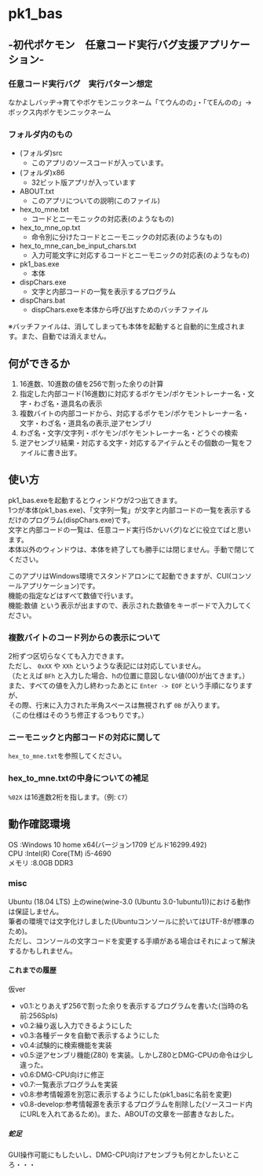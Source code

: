 # pk1_bas 
## -初代ポケモン　任意コード実行バグ支援アプリケーション-
### 任意コード実行バグ　実行パターン想定
なかよしバッヂ→育てやポケモンニックネーム「てウんのの」・「てEんのの」→ボックス内ポケモンニックネーム

### フォルダ内のもの
* (フォルダ)src
    * このアプリのソースコードが入っています。
* (フォルダ)x86
    * 32ビット版アプリが入っています
* ABOUT.txt	
    * このアプリについての説明(このファイル)
* hex_to_mne.txt
    * コードとニーモニックの対応表(のようなもの)
* hex_to_mne_op.txt	
    * 命令別に分けたコードとニーモニックの対応表(のようなもの)
* hex_to_mne_can_be_input_chars.txt
    * 入力可能文字に対応するコードとニーモニックの対応表(のようなもの)
* pk1_bas.exe
    * 本体
* dispChars.exe	
    * 文字と内部コードの一覧を表示するプログラム
* dispChars.bat
    * dispChars.exeを本体から呼び出すためのバッチファイル

※バッチファイルは、消してしまっても本体を起動すると自動的に生成されます。また、自動では消えません。

## 何ができるか
1. 16進数、10進数の値を256で割った余りの計算
2. 指定した内部コード(16進数)に対応するポケモン/ポケモントレーナー名・文字・わざ名・道具名の表示
3. 複数バイトの内部コードから、対応するポケモン/ポケモントレーナー名・文字・わざ名・道具名の表示,逆アセンブリ
4. わざ名・文字/文字列・ポケモン/ポケモントレーナー名・どうぐの検索
5. 逆アセンブリ結果・対応する文字・対応するアイテムとその個数の一覧をファイルに書き出す。

## 使い方
pk1_bas.exeを起動するとウィンドウが2つ出てきます。  
1つが本体(pk1_bas.exe)、「文字列一覧」が文字と内部コードの一覧を表示するだけのプログラム(dispChars.exe)です。  
文字と内部コードの一覧は、任意コード実行(5かいバグ)などに役立てばと思います。  
本体以外のウィンドウは、本体を終了しても勝手には閉じません。手動で閉じてください。  

このアプリはWindows環境でスタンドアロンにて起動できますが、CUI(コンソールアプリケーション)です。  
機能の指定などはすべて数値で行います。  
機能:数値 という表示が出ますので、表示された数値をキーボードで入力してください。  

### 複数バイトのコード列からの表示について
2桁ずつ区切らなくても入力できます。  
ただし、 `0xXX` や `XXh` というような表記には対応していません。  
（たとえば `BFh` と入力した場合、hの位置に意図しない値(00)が出てきます。）  
また、すべての値を入力し終わったあとに `Enter -> EOF` という手順になりますが、  
その際、行末に入力された半角スペースは無視されず `0B` が入ります。  
（この仕様はそのうち修正するつもりです。）  

### ニーモニックと内部コードの対応に関して
`hex_to_mne.txt`を参照してください。 

### hex_to_mne.txtの中身についての補足
`%02X` は16進数2桁を指します。（例: `C7`）

## 動作確認環境
OS      :Windows 10 home x64(バージョン1709 ビルド16299.492)  
CPU     :Intel(R) Core(TM) i5-4690  
メモリ  :8.0GB DDR3  

### misc
Ubuntu (18.04 LTS) 上のwine(wine-3.0 (Ubuntu 3.0-1ubuntu1))における動作は保証しません。  
筆者の環境では文字化けしました(Ubuntuコンソールに於いてはUTF-8が標準のため)。  
ただし、コンソールの文字コードを変更する手順がある場合はそれによって解決するかもしれません。  

#### これまでの履歴	
仮ver
* v0.1:とりあえず256で割った余りを表示するプログラムを書いた(当時の名前:256Spls)
* v0.2:繰り返し入力できるようにした
* v0.3:各種データを自動で表示するようにした
* v0.4:試験的に検索機能を実装
* v0.5:逆アセンブリ機能(Z80) を実装。しかしZ80とDMG-CPUの命令は少し違った。
* v0.6:DMG-CPU向けに修正
* v0.7:一覧表示プログラムを実装
* v0.8:参考情報源を別窓に表示するようにした(pk1_basに名前を変更)
* v0.8-develop:参考情報源を表示するプログラムを削除した(ソースコード内にURLを入れてあるため)。また、ABOUTの文章を一部書きなおした。

##### 蛇足
GUI操作可能にもしたいし、DMG-CPU向けアセンブラも何とかしたいところ・・・

